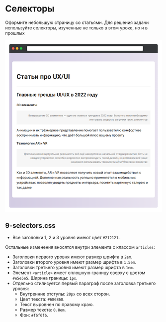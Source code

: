 # Селекторы

Оформите небольшую страницу со статьями. Для решения задачи используйте селекторы, изученные не только в этом уроке, но и в прошлых

![Страница со статьями](./assets/9.png)

## 9-selectors.css

- Все заголовки 1, 2 и 3 уровня имеют цвет `#212121`.

Остальные изменения вносятся внутри элемента с классом `articles`:

- Заголовки первого уровня имеют размер шрифта в `2em`.
- Заголовки второго уровня имеют размер шрифта в `1.5em`.
- Заголовки третьего уровня имеют размер шрифта в `1em`.
- Элемент `<article>` имеет сплошную границу сверху с цветом `#e5e5e5`. Ширина границы: `1px`.
- Отдельно стилизуется первый параграф после заголовка третьего уровня:
  - Внутренние отступы: `20px` со всех сторон.
  - Цвет текста: `#686868`.
  - Текст выровнен по правому краю.
  - Размер текста: `0.8em`.
  - Фон: `#f6f6f6`.
